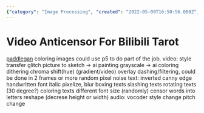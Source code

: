```yaml
---
{"category": "Image Processing", "created": "2022-05-09T16:50:56.000Z", "date": "2022-05-09 16:50:56", "description": "Video Anticensor for Bilibili Tarot is an AI-powered tool that enhances images through various techniques, such as colorization, style transfer, glitch effects, and more. It transforms grayscale images into colorful masterpieces by applying dithering, chroma shift, overlays, and filters, making it a versatile solution for content creators on Bilibili.", "modified": "2022-09-13T09:48:10.842Z", "tags": ["censorship", "circumvention", "video generator"], "title": "Video Anticensor"}
---
```

# Video Anticensor For Bilibili Tarot
[paddlegan](https://aistudio.baidu.com/aistudio/projectdetail/1161285?channelType=0&channel=0) coloring images
could use p5 to do part of the job.
video:
style transfer
glitch
picture to sketch -> ai painting
grayscale -> ai coloring
dithering
chroma shift(hue)
(gradient/video) overlay
dashing/filtering, could be done in 2 frames or more
random pixel noise
text:
inverted canny edge
handwritten font
italic
pixelize, blur
boxing texts
slashing texts
rotating texts (30 degree?)
coloring texts
different font size
(randomly) censor words into letters
reshape (decrese height or width)
audio:
vocoder
style change
pitch change